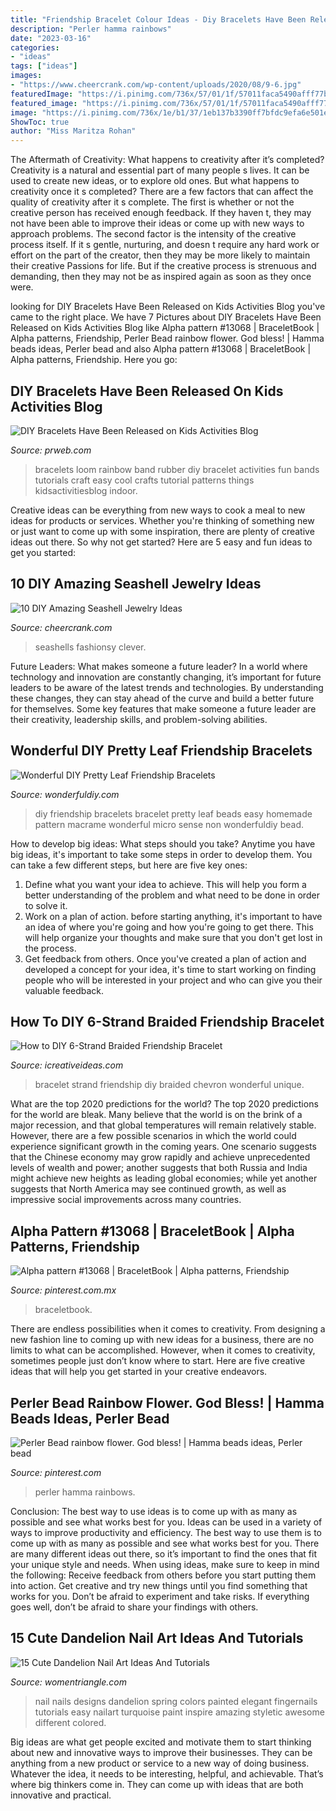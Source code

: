 ```yaml
---
title: "Friendship Bracelet Colour Ideas - Diy Bracelets Have Been Released On Kids Activities Blog"
description: "Perler hamma rainbows"
date: "2023-03-16"
categories:
- "ideas"
tags: ["ideas"]
images:
- "https://www.cheercrank.com/wp-content/uploads/2020/08/9-6.jpg"
featuredImage: "https://i.pinimg.com/736x/57/01/1f/57011faca5490afff77bf10e3168bddc.jpg"
featured_image: "https://i.pinimg.com/736x/57/01/1f/57011faca5490afff77bf10e3168bddc.jpg"
image: "https://i.pinimg.com/736x/1e/b1/37/1eb137b3390ff7bfdc9efa6e501ef2c9--perler-beads-rainbows.jpg"
ShowToc: true
author: "Miss Maritza Rohan"
---
```



The Aftermath of Creativity: What happens to creativity after it’s completed?
Creativity is a natural and essential part of many people s lives. It can be used to create new ideas, or to explore old ones. But what happens to creativity once it s completed?
There are a few factors that can affect the quality of creativity after it s complete. The first is whether or not the creative person has received enough feedback. If they haven t, they may not have been able to improve their ideas or come up with new ways to approach problems. The second factor is the intensity of the creative process itself. If it s gentle, nurturing, and doesn t require any hard work or effort on the part of the creator, then they may be more likely to maintain their creative Passions for life. But if the creative process is strenuous and demanding, then they may not be as inspired again as soon as they once were.

	

		
looking for DIY Bracelets Have Been Released on Kids Activities Blog you've came to the right place. We have 7 Pictures about DIY Bracelets Have Been Released on Kids Activities Blog like Alpha pattern #13068 | BraceletBook | Alpha patterns, Friendship, Perler Bead rainbow flower. God bless! | Hamma beads ideas, Perler bead and also Alpha pattern #13068 | BraceletBook | Alpha patterns, Friendship. Here you go:
		
    
## DIY Bracelets Have Been Released On Kids Activities Blog

<img loading=lazy src="http://ww1.prweb.com/prfiles/2013/12/29/11451354/diy-bracelets-1.jpg" onerror="this.onerror=null;this.src='https://tse4.mm.bing.net/th?id=OIP.7HCyJOUERFFF_-V7RgAqAgHaLI&amp;pid=15.1';" alt="DIY Bracelets Have Been Released on Kids Activities Blog">

_Source: prweb.com_

>bracelets loom rainbow band rubber diy bracelet activities fun bands tutorials craft easy cool crafts tutorial patterns things kidsactivitiesblog indoor. 

	

Creative ideas can be everything from new ways to cook a meal to new ideas for products or services. Whether you're thinking of something new or just want to come up with some inspiration, there are plenty of creative ideas out there. So why not get started? Here are 5 easy and fun ideas to get you started: 

    
## 10 DIY Amazing Seashell Jewelry Ideas

<img loading=lazy src="https://www.cheercrank.com/wp-content/uploads/2020/08/9-6.jpg" onerror="this.onerror=null;this.src='https://tse2.mm.bing.net/th?id=OIP.6Z2sT6PM34xo3PxLb6z0bAHaLH&amp;pid=15.1';" alt="10 DIY Amazing Seashell Jewelry Ideas">

_Source: cheercrank.com_

>seashells fashionsy clever. 

	

Future Leaders: What makes someone a future leader?
In a world where technology and innovation are constantly changing, it’s important for future leaders to be aware of the latest trends and technologies. By understanding these changes, they can stay ahead of the curve and build a better future for themselves. Some key features that make someone a future leader are their creativity, leadership skills, and problem-solving abilities.

    
## Wonderful DIY Pretty Leaf Friendship Bracelets

<img loading=lazy src="http://cdn.wonderfuldiy.com/wp-content/uploads/2014/08/DIY-friendship-bracelet-0.jpg" onerror="this.onerror=null;this.src='https://tse2.mm.bing.net/th?id=OIP.hmv1hesUunaTTZmDg76GDgHaFk&amp;pid=15.1';" alt="Wonderful DIY Pretty Leaf Friendship Bracelets">

_Source: wonderfuldiy.com_

>diy friendship bracelets bracelet pretty leaf beads easy homemade pattern macrame wonderful micro sense non wonderfuldiy bead. 

	

How to develop big ideas: What steps should you take?
Anytime you have big ideas, it's important to take some steps in order to develop them. You can take a few different steps, but here are five key ones: 
1. Define what you want your idea to achieve. This will help you form a better understanding of the problem and what need to be done in order to solve it. 
2. Work on a plan of action. before starting anything, it's important to have an idea of where you're going and how you're going to get there. This will help organize your thoughts and make sure that you don't get lost in the process. 
3. Get feedback from others. Once you've created a plan of action and developed a concept for your idea, it's time to start working on finding people who will be interested in your project and who can give you their valuable feedback.

    
## How To DIY 6-Strand Braided Friendship Bracelet

<img loading=lazy src="http://www.icreativeideas.com/wp-content/uploads/2014/07/How-to-DIY-6-Strand-Braided-Friendship-Bracelet-5.jpg" onerror="this.onerror=null;this.src='https://tse4.mm.bing.net/th?id=OIP.NkW7MMAuzwm_p1mYU8bDKgHaJ4&amp;pid=15.1';" alt="How to DIY 6-Strand Braided Friendship Bracelet">

_Source: icreativeideas.com_

>bracelet strand friendship diy braided chevron wonderful unique. 

	

What are the top 2020 predictions for the world?
The top 2020 predictions for the world are bleak. Many believe that the world is on the brink of a major recession, and that global temperatures will remain relatively stable. However, there are a few possible scenarios in which the world could experience significant growth in the coming years. One scenario suggests that the Chinese economy may grow rapidly and achieve unprecedented levels of wealth and power; another suggests that both Russia and India might achieve new heights as leading global economies; while yet another suggests that North America may see continued growth, as well as impressive social improvements across many countries.

    
## Alpha Pattern #13068 | BraceletBook | Alpha Patterns, Friendship

<img loading=lazy src="https://i.pinimg.com/736x/57/01/1f/57011faca5490afff77bf10e3168bddc.jpg" onerror="this.onerror=null;this.src='https://tse2.mm.bing.net/th?id=OIP.9n-yYxPm40C-K_ISuV1SAwHaHa&amp;pid=15.1';" alt="Alpha pattern #13068 | BraceletBook | Alpha patterns, Friendship">

_Source: pinterest.com.mx_

>braceletbook. 

	

There are endless possibilities when it comes to creativity. From designing a new fashion line to coming up with new ideas for a business, there are no limits to what can be accomplished. However, when it comes to creativity, sometimes people just don’t know where to start. Here are five creative ideas that will help you get started in your creative endeavors.

    
## Perler Bead Rainbow Flower. God Bless! | Hamma Beads Ideas, Perler Bead

<img loading=lazy src="https://i.pinimg.com/736x/1e/b1/37/1eb137b3390ff7bfdc9efa6e501ef2c9--perler-beads-rainbows.jpg" onerror="this.onerror=null;this.src='https://tse2.mm.bing.net/th?id=OIP.nMs2XBkSVf9Y6__fAgC6swHaHb&amp;pid=15.1';" alt="Perler Bead rainbow flower. God bless! | Hamma beads ideas, Perler bead">

_Source: pinterest.com_

>perler hamma rainbows. 

	

Conclusion: The best way to use ideas is to come up with as many as possible and see what works best for you.
Ideas can be used in a variety of ways to improve productivity and efficiency. The best way to use them is to come up with as many as possible and see what works best for you. There are many different ideas out there, so it’s important to find the ones that fit your unique style and needs. When using ideas, make sure to keep in mind the following: Receive feedback from others before you start putting them into action. Get creative and try new things until you find something that works for you. Don’t be afraid to experiment and take risks. If everything goes well, don’t be afraid to share your findings with others.

    
## 15 Cute Dandelion Nail Art Ideas And Tutorials

<img loading=lazy src="https://www.womentriangle.com/wp-content/uploads/2015/05/dandelion-nail-art-5.jpg" onerror="this.onerror=null;this.src='https://tse1.mm.bing.net/th?id=OIP.EcORPi59bJT3e4Evsq6QfQHaLK&amp;pid=15.1';" alt="15 Cute Dandelion Nail Art Ideas And Tutorials">

_Source: womentriangle.com_

>nail nails designs dandelion spring colors painted elegant fingernails tutorials easy nailart turquoise paint inspire amazing styletic awesome different colored. 

	

Big ideas are what get people excited and motivate them to start thinking about new and innovative ways to improve their businesses. They can be anything from a new product or service to a new way of doing business. Whatever the idea, it needs to be interesting, helpful, and achievable. That’s where big thinkers come in. They can come up with ideas that are both innovative and practical.

